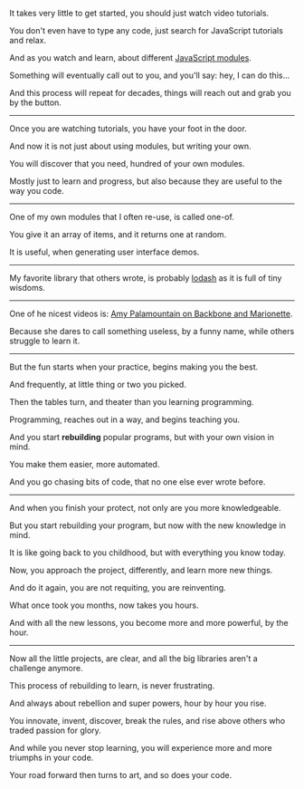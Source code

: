 It takes very little to get started,
you should just watch video tutorials.

You don't even have to type any code,
just search for JavaScript tutorials and relax.

And as you watch and learn,
about different [JavaScript modules][1].

Something will eventually call out to you,
and you'll say: hey, I can do this...

And this process will repeat for decades,
things will reach out and grab you by the button.

---

Once you are watching tutorials,
you have your foot in the door.

And now it is not just about using modules,
but writing your own.

You will discover that you need,
hundred of your own modules.

Mostly just to learn and progress,
but also because they are useful to the way you code.

---

One of my own modules that I often re-use,
is called one-of.

You give it an array of items,
and it returns one at random.

It is useful,
when generating user interface demos.

---

My favorite library that others wrote,
is probably [lodash][2] as it is full of tiny wisdoms.

---

One of he nicest videos is:
[Amy Palamountain on Backbone and Marionette][3].

Because she dares to call something useless,
by a funny name, while others struggle to learn it.

---

But the fun starts when your practice,
begins making you the best.

And frequently,
at little thing or two you picked.

Then the tables turn,
and theater than you learning programming.

Programming, reaches out in a way,
and begins teaching you.

And you start __rebuilding__ popular programs,
but with your own vision in mind.

You make them easier,
more automated.

And you go chasing bits of code,
that no one else ever wrote before.

---

And when you finish your protect,
not only are you more knowledgeable.

But you start rebuilding your program,
but now with the new knowledge in mind.

It is like going back to you childhood,
but with everything you know today.

Now, you approach the project,
differently, and learn more new things.

And do it again, you are not requiting,
you are reinventing.

What once took you months,
now takes you hours.

And with all the new lessons,
you become more and more powerful, by the hour.

---

Now all the little projects, are clear,
and all the big libraries aren't a challenge anymore.

This process of rebuilding to learn,
is never frustrating.

And always about rebellion and super powers,
hour by hour you rise.

You innovate, invent, discover, break the rules,
and rise above others who traded passion for glory.

And while you never stop learning,
you will experience more and more triumphs in your code.

Your road forward then turns to art,
and so does your code.

[1]: https://github.com/search?q=language%3AJavaScript+stars%3A%3E1000+&type=repositories&s=stars&o=desc
[2]: https://lodash.com/docs/
[3]: https://www.youtube.com/watch?v=0o2whtCJw8I
